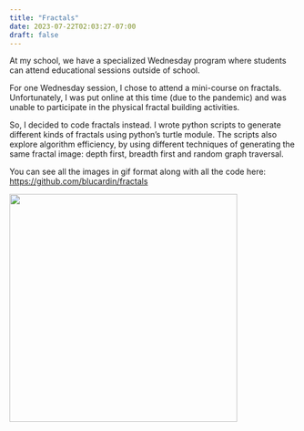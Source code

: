 ```yaml
---
title: "Fractals"
date: 2023-07-22T02:03:27-07:00
draft: false
---
```


At my school, we have a specialized Wednesday program where students can attend educational sessions outside of school. 

For one Wednesday session, I chose to attend a mini-course on fractals. Unfortunately, I was put online at this time (due to the pandemic) and was unable to participate in the physical fractal building activities. 

So, I decided to code fractals instead. I wrote python scripts to generate different kinds of fractals using python’s turtle module. The scripts also explore algorithm efficiency, by using different techniques of generating the same fractal image: depth first, breadth first and random graph traversal.

You can see all the images in gif format along with all the code here: https://github.com/blucardin/fractals 
 
<img src="https://user-images.githubusercontent.com/55935207/156935021-527fe4d6-eb41-421b-a8e2-8305f1a872c2.gif" width="400" height="400" />

